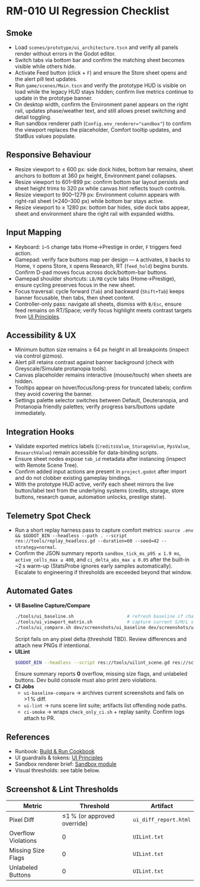 # RM-010 UI Regression Checklist

## Smoke
- Load `scenes/prototype/ui_architecture.tscn` and verify all panels render without errors in the Godot editor.
- Switch tabs via bottom bar and confirm the matching sheet becomes visible while others hide.
- Activate Feed button (click + `F`) and ensure the Store sheet opens and the alert pill text updates.
- Run `game/scenes/Main.tscn` and verify the prototype HUD is visible on load while the legacy HUD stays hidden; confirm live metrics continue to update in the prototype banner.
- On desktop width, confirm the Environment panel appears on the right rail, updates phase/weather text, and still allows preset switching and detail toggling.
- Run sandbox renderer path (`Config.env_renderer="sandbox"`) to confirm the viewport replaces the placeholder, Comfort tooltip updates, and StatBus values populate.

## Responsive Behaviour
- Resize viewport to ≤ 600 px: side dock hides, bottom bar remains, sheet anchors to bottom at 360 px height, Environment panel collapses.
- Resize viewport to 601–899 px: confirm bottom bar layout persists and sheet height trims to 320 px while canvas hint reflects touch controls.
- Resize viewport to 900–1279 px: Environment column appears with right-rail sheet (≈240–300 px) while bottom bar stays active.
- Resize viewport to ≥ 1280 px: bottom bar hides, side dock tabs appear, sheet and environment share the right rail with expanded widths.

## Input Mapping
- Keyboard: `1`–`5` change tabs Home→Prestige in order, `F` triggers feed action.
- Gamepad: verify face buttons map per design — `A` activates, `B` backs to Home, `Y` opens Store, `X` opens Research, RT (`feed_hold`) begins bursts. Confirm D-pad moves focus across dock/bottom-bar buttons.
- Gamepad shoulder shortcuts: `LB/RB` cycle tabs (Home→Prestige), ensure cycling preserves focus in the new sheet.
- Focus traversal: cycle forward (`Tab`) and backward (`Shift+Tab`) keeps banner focusable, then tabs, then sheet content.
- Controller-only pass: navigate all sheets, dismiss with `B/Esc`, ensure feed remains on RT/Space; verify focus highlight meets contrast targets from [UI Principles](../ux/UI_Principles.md).

## Accessibility & UX
- Minimum button size remains ≥ 64 px height in all breakpoints (inspect via control gizmos).
- Alert pill retains contrast against banner background (check with Greyscale/Simulate protanopia tools).
- Canvas placeholder remains interactive (mouse/touch) when sheets are hidden.
- Tooltips appear on hover/focus/long-press for truncated labels; confirm they avoid covering the banner.
- Settings palette selector switches between Default, Deuteranopia, and Protanopia friendly palettes; verify progress bars/buttons update immediately.

## Integration Hooks
- Validate exported metrics labels (`CreditsValue`, `StorageValue`, `PpsValue`, `ResearchValue`) remain accessible for data-binding scripts.
- Ensure sheet nodes expose `tab_id` metadata after instancing (inspect with Remote Scene Tree).
- Confirm added input actions are present in `project.godot` after import and do not clobber existing gameplay bindings.
- With the prototype HUD active, verify each sheet mirrors the live button/label text from the underlying systems (credits, storage, store buttons, research queue, automation unlocks, prestige state).

## Telemetry Spot Check
- Run a short replay harness pass to capture comfort metrics: `source .env && $GODOT_BIN --headless --path . --script res://tools/replay_headless.gd --duration=60 --seed=42 --strategy=normal`.
- Confirm the JSON summary reports `sandbox_tick_ms_p95 ≤ 1.9 ms`, `active_cells_max ≤ 400`, and `ci_delta_abs_max ≤ 0.05` after the built-in ~2 s warm-up (StatsProbe ignores early samples automatically). Escalate to engineering if thresholds are exceeded beyond that window.

## Automated Gates
- **UI Baseline Capture/Compare**
  ```bash
  ./tools/ui_baseline.sh                    # refresh baseline if changes approved
  ./tools/ui_viewport_matrix.sh             # capture current S/M/L shots
  ./tools/ui_compare.sh dev/screenshots/ui_baseline dev/screenshots/ui_current
  ```
  Script fails on any pixel delta (threshold TBD). Review differences and attach new PNGs if intentional.
- **UILint**
  ```bash
  $GODOT_BIN --headless --script res://tools/uilint_scene.gd res://scenes/ui_smoke/MainHUD.tscn
  ```
  Ensure summary reports **0** overflow, missing size flags, and unlabeled buttons. Dev build console must also print zero violations.
- **CI Jobs**
  - `ui-baseline-compare` → archives current screenshots and fails on >1 % diff.
  - `ui-lint` → runs scene lint suite; artifacts list offending node paths.
  - `ci-smoke` → wraps `check_only_ci.sh` + replay sanity. Confirm logs attach to PR.

## References
- Runbook: [Build & Run Cookbook](../dev/Build_Cookbook.md)
- UI guardrails & tokens: [UI Principles](../ux/UI_Principles.md)
- Sandbox renderer brief: [Sandbox module](../modules/sandbox.md)
- Visual thresholds: see table below.

## Screenshot & Lint Thresholds

| Metric | Threshold | Artifact |
| --- | --- | --- |
| Pixel Diff | ≤1 % (or approved override) | `ui_diff_report.html` |
| Overflow Violations | 0 | `UILint.txt` |
| Missing Size Flags | 0 | `UILint.txt` |
| Unlabeled Buttons | 0 | `UILint.txt` |
